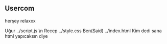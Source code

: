 ## Usercom

herşey relaxxx

Uğur ../script.js \n
Recep ../style.css
Ben(Said) ../index.html
Kim dedi sana html yapıcaksın diye 